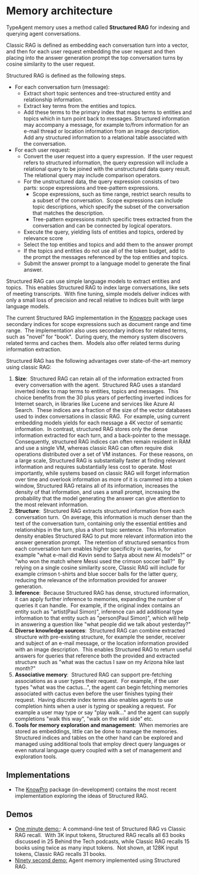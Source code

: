 # Memory architecture

TypeAgent memory uses a method called **Structured RAG** for indexing and querying agent conversations.

Classic RAG is defined as embedding each conversation turn into a vector, and then for each user request embedding the user request and then placing into the answer generation prompt the top conversation turns by cosine similarity to the user request.

Structured RAG is defined as the following steps.

- For each conversation turn (message):
  - Extract short topic sentences and tree-structured entity and relationship information.
  - Extract key terms from the entities and topics.
  - Add these terms to the primary index that maps terms to entities and topics which in turn point back to messages. Structured information may accompany a message, for example to/from information for an e-mail thread or location information from an image description.  Add any structured information to a relational table associated with the conversation.
- For each user request:
  - Convert the user request into a query expression.  If the user request refers to structured information, the query expression will include a relational query to be joined with the unstructured data query result.  The relational query may include comparison operators.
  - For the unstructured data, the query expression consists of two parts: scope expressions and tree-pattern expressions.
    - Scope expressions, such as time range, restrict search results to a subset of the conversation.  Scope expressions can include topic descriptions, which specify the subset of the conversation that matches the description.
    - Tree-pattern expressions match specific trees extracted from the conversation and can be connected by logical operators.
  - Execute the query, yielding lists of entities and topics, ordered by relevance score
  - Select the top entities and topics and add them to the answer prompt
  - If the topics and entities do not use all of the token budget, add to the prompt the messages referenced by the top entities and topics.
  - Submit the answer prompt to a language model to generate the final answer.

Structured RAG can use simple language models to extract entities and topics.  This enables Structured RAG to index large conversations, like sets of meeting transcripts.  With fine tuning, simple models deliver indices with only a small loss of precision and recall relative to indices built with large language models.

The current Structured RAG implementation in the [Knowpro](../../ts/packages/knowPro/README.md) package uses secondary indices for scope expressions such as document range and time range.  The implementation also uses secondary indices for related terms, such as "novel" for "book".  During query, the memory system discovers related terms and caches them.  Models also offer related terms during information extraction.

Structured RAG has the following advantages over state-of-the-art memory using classic RAG:

1. **Size**:  Structured RAG can retain all of the information extracted from every conversation with the agent.  Structured RAG uses a standard inverted index to map terms to entities, topics and messages.  This choice benefits from the 30 plus years of perfecting inverted indices for Internet search, in libraries like Lucene and services like Azure AI Search.  These indices are a fraction of the size of the vector databases used to index conversations in classic RAG.  For example, using current embedding models yields for each message a 4K vector of semantic information.  In contrast, structured RAG stores only the dense information extracted for each turn, and a back-pointer to the message. Consequently, structured RAG indices can often remain resident in RAM and use a single VM, whereas classic RAG can often require disk operations distributed over a set of VM instances.  For these reasons, on a large scale, Structured RAG is substantially faster at finding relevant information and requires substantially less cost to operate. Most importantly, while systems based on classic RAG will forget information over time and overlook information as more of it is crammed into a token window, Structured RAG retains all of its information, increases the density of that information, and uses a small prompt, increasing the probability that the model generating the answer can give attention to the most relevant information.
2. **Structure**:  Structured RAG extracts structured information from each conversation turn.  On average, this information is much denser than the text of the conversation turn, containing only the essential entities and relationships in the turn, plus a short topic sentence.  This information density enables Structured RAG to put more relevant information into the answer generation prompt.  The retention of structured semantics from each conversation turn enables higher specificity in queries, for example "what e-mail did Kevin send to Satya about new AI models?" or "who won the match where Messi used the crimson soccer ball?"  By relying on a single cosine similarity score, Classic RAG will include for example crimson t-shirts and blue soccer balls for the latter query, reducing the relevance of the information provided for answer generation.
3. **Inference**:  Because Structured RAG has dense, structured information, it can apply further inference to memories, expanding the number of queries it can handle.  For example, if the original index contains an entity such as "artist(Paul Simon)", inference can add additional type information to that entity such as "person(Paul Simon)", which will help in answering a question like "what people did we talk about yesterday?"
4. **Diverse knowledge sources**:  Structured RAG can combine extracted structure with pre-existing structure, for example the sender, receiver and subject of an e-mail message, or the location information provided with an image description.  This enables Structured RAG to return useful answers for queries that reference both the provided and extracted structure such as "what was the cactus I saw on my Arizona hike last month?"
5. **Associative memory**:  Structured RAG can support pre-fetching associations as a user types their request.  For example, if the user types "what was the cactus...", the agent can begin fetching memories associated with cactus even before the user finishes typing their request.  Having discrete index terms also enables agents to use completion hints when a user is typing or speaking a request.  For example a user may type or say "play walk..." and the agent can supply completions "walk this way", "walk on the wild side" etc.
6. **Tools for memory exploration and management**:  When memories are stored as embeddings, little can be done to manage the memories.  Structured indices and tables on the other hand can be explored and managed using additional tools that employ direct query languages or even natural language query coupled with a set of management and exploration tools.

## Implementations

- The [KnowPro](../../ts/packages//knowPro/README.md) package (in-development) contains the most recent implementation exploring the ideas of Structured RAG.

## Demos

- [One minute demo:](): A command-line test of Structured RAG vs Classic RAG recall.  With 3K input tokens, Structured RAG recalls all 63 books discussed in 25 Behind the Tech podcasts, while Classic RAG recalls 15 books using twice as many input tokens.  Not shown, at 128K input tokens, Classic RAG recalls 31 books.
- [Ninety second demo:]() Agent memory implemented using Structured RAG.
